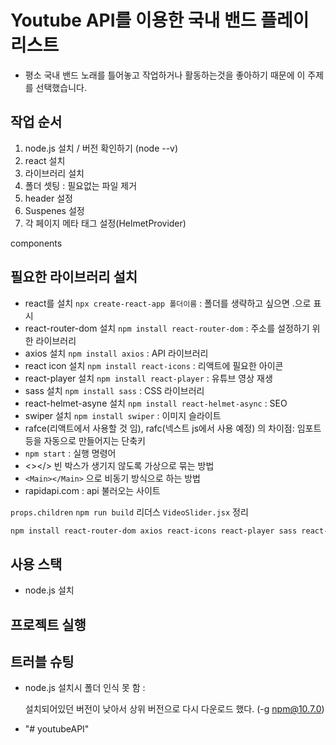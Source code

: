 # Youtube API를 이용한 국내 밴드 플레이 리스트
- 평소 국내 밴드 노래를 틀어놓고 작업하거나 활동하는것을 좋아하기 때문에 이 주제를 선택했습니다.

## 작업 순서
1. node.js 설치 / 버전 확인하기 (node --v)
2. react 설치
3. 라이브러리 설치
4. 폴더 셋팅 : 필요없는 파일 제거
5. header 설정
6. Suspenes 설정
7. 각 페이지 메타 태그 설정(HelmetProvider)

components

## 필요한 라이브러리 설치
- react를 설치 `npx create-react-app 폴더이름` : 폴더를 생략하고 싶으면 .으로 표시
- react-router-dom 설치 `npm install react-router-dom` : 주소를 설정하기 위한 라이브러리
- axios 설치 `npm install axios` : API 라이브러리
- react icon 설치 `npm install react-icons` : 리액트에 필요한 아이콘 
- react-player 설치 `npm install react-player` : 유튜브 영상 재생
- sass 설치 `npm install sass` : CSS 라이브러리
- react-helmet-asyne 설치 `npm install react-helmet-async` : SEO
- swiper 설치 `npm install swiper` : 이미지 슬라이트
- rafce(리액트에서 사용할 것 임), rafc(넥스트 js에서 사용 예정) 의 차이점: 임포트등을 자동으로 만들어지는 단축키
- `npm start` : 실행 명령어
- <></> 빈 박스가 생기지 않도록 가상으로 묶는 방법
- `<Main></Main>` 으로 비동기 방식으로 하는 방법
- rapidapi.com : api 불러오는 사이트

`props.children`
`npm run build`
리더스
`VideoSlider.jsx` 정리

```bash
npm install react-router-dom axios react-icons react-player sass react-helmet-async swiper
```

## 사용 스택
- node.js 설치


## 프로젝트 실행


## 트러블 슈팅
- node.js 설치시 폴더 인식 못 함 : 

    설치되어있던 버전이 낮아서 상위 버전으로 다시 다운로드 했다. (-g npm@10.7.0)

- "# youtubeAPI" 
